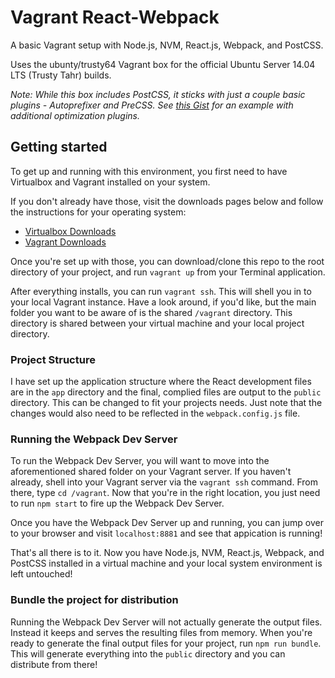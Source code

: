 # Vagrant React-Webpack

A basic Vagrant setup with Node.js, NVM, React.js, Webpack, and PostCSS.

Uses the ubunty/trusty64 Vagrant box for the official Ubuntu Server 14.04 LTS (Trusty Tahr) builds.

_Note: While this box includes PostCSS, it sticks with just a couple basic plugins - Autoprefixer and PreCSS. See [this Gist](https://gist.github.com/danielwrobert/cac4a4a44f1430339861) for an example with additional optimization plugins._


## Getting started

To get up and running with this environment, you first need to have Virtualbox and Vagrant installed on your system.

If you don't already have those, visit the downloads pages below and follow the instructions for your operating system:

* [Virtualbox Downloads](https://www.virtualbox.org/wiki/Downloads)
* [Vagrant Downloads](https://www.vagrantup.com/downloads.html)

Once you're set up with those, you can download/clone this repo to the root directory of your project, and run `vagrant up` from your Terminal application.

After everything installs, you can run `vagrant ssh`. This will shell you in to your local Vagrant instance. Have a look around, if you'd like, but the main folder you want to be aware of is the shared `/vagrant` directory. This directory is shared between your virtual machine and your local project directory.


### Project Structure

I have set up the application structure where the React development files are in the `app` directory and the final, complied files are output to the `public` directory. This can be changed to fit your projects needs. Just note that the changes would also need to be reflected in the `webpack.config.js` file.


### Running the Webpack Dev Server

To run the Webpack Dev Server, you will want to move into the aforementioned shared folder on your Vagrant server. If you haven't already, shell into your Vagrant server via the `vagrant ssh` command. From there, type `cd /vagrant`. Now that you're in the right location, you just need to run `npm start` to fire up the Webpack Dev Server.

Once you have the Webpack Dev Server up and running, you can jump over to your browser and visit `localhost:8881` and see that appication is running!

That's all there is to it. Now you have Node.js, NVM, React.js, Webpack, and PostCSS installed in a virtual machine and your local system environment is left untouched!

### Bundle the project for distribution

Running the Webpack Dev Server will not actually generate the output files. Instead it keeps and serves the resulting files from memory. When you're ready to generate the final output files for your project, run `npm run bundle`. This will generate everything into the `public` directory and you can distribute from there!

